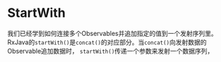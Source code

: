# StartWith

我们已经学到如何连接多个Observables并追加指定的值到一个发射序列里。RxJava的`startWith()`是`concat()`的对应部分。当`concat()`向发射数据的Observable追加数据时， `startWith()`传递一个参数来发射一个数据序列，    